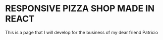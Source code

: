 # RESPONSIVE PIZZA SHOP MADE IN REACT
This is a page that I will develop for the business of my dear friend Patricio